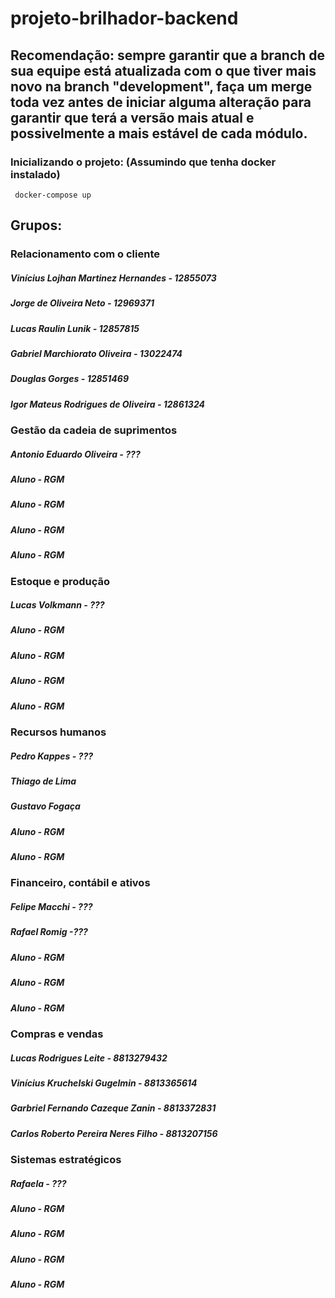 # projeto-brilhador-backend


<h2> Recomendação: sempre garantir que a branch de sua equipe está atualizada com o que tiver mais novo na branch "development", faça um merge toda vez antes de iniciar alguma alteração para garantir que terá a versão mais atual e possivelmente a mais estável de cada módulo.</h2>

<h3> Inicializando o projeto: (Assumindo que tenha docker instalado)</h3>

```
 docker-compose up
```

<h2>Grupos: </h2>
  
  <h3> Relacionamento com o cliente</h3>
   <h5>Vinícius Lojhan Martinez Hernandes - 12855073</h5>
   <h5>Jorge de Oliveira Neto - 12969371</h5>
   <h5>Lucas Raulin Lunik - 12857815<h5>
   <h5>Gabriel Marchiorato Oliveira - 13022474</h5>
   <h5>Douglas Gorges - 12851469</h5>
   <h5>Igor Mateus Rodrigues de Oliveira - 12861324</h5>
  
  <h3> Gestão da cadeia de suprimentos</h3>
   <h5>Antonio Eduardo Oliveira - ???</h5>
   <h5> Aluno - RGM </h5>
   <h5> Aluno - RGM </h5>
   <h5> Aluno - RGM </h5>
   <h5> Aluno - RGM </h5>
  
  <h3> Estoque e produção</h3>
   <h5>Lucas Volkmann - ???</h5>
   <h5> Aluno - RGM </h5>
   <h5> Aluno - RGM </h5>
   <h5> Aluno - RGM </h5>
   <h5> Aluno - RGM </h5>
  
  <h3>  Recursos humanos</h3>
   <h5>Pedro Kappes - ???</h5>
   <h5>Thiago de Lima </h5>
   <h5>Gustavo Fogaça </h5>
   <h5> Aluno - RGM </h5>
   <h5> Aluno - RGM </h5>
  
  <h3> Financeiro, contábil e ativos</h3>
   <h5>Felipe Macchi - ???</h5>
   <h5>Rafael Romig -???</h5>
   <h5> Aluno - RGM </h5>
   <h5> Aluno - RGM </h5>
   <h5> Aluno - RGM </h5>
  
  <h3> Compras e vendas</h3>
   <h5>Lucas Rodrigues Leite - 8813279432</h5> 
   <h5>Vinícius Kruchelski Gugelmin - 8813365614</h5>
   <h5>Garbriel Fernando Cazeque Zanin - 8813372831</h5>
   <h5>Carlos Roberto Pereira Neres Filho - 8813207156</h5>
  
  <h3> Sistemas estratégicos</h3>
   <h5>Rafaela - ???</h5>
   <h5> Aluno - RGM </h5>
   <h5> Aluno - RGM </h5>
   <h5> Aluno - RGM </h5>
   <h5> Aluno - RGM </h5>